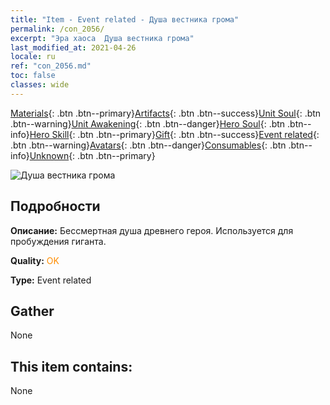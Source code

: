 ```yaml
---
title: "Item - Event related - Душа вестника грома"
permalink: /con_2056/
excerpt: "Эра хаоса  Душа вестника грома"
last_modified_at: 2021-04-26
locale: ru
ref: "con_2056.md"
toc: false
classes: wide
---
```

 [Materials](/ItemsRU/){: .btn .btn--primary}[Artifacts](/ItemsRU/Artifacts/){: .btn .btn--success}[Unit Soul](/ItemsRU/UnitSoul/){: .btn .btn--warning}[Unit Awakening](/ItemsRU/UnitAwakening/){: .btn .btn--danger}[Hero Soul](/ItemsRU/HeroSoul/){: .btn .btn--info}[Hero Skill](/ItemsRU/HeroSkill/){: .btn .btn--primary}[Gift](/ItemsRU/Gift/){: .btn .btn--success}[Event related](/ItemsRU/Events/){: .btn .btn--warning}[Avatars](/ItemsRU/Avatars/){: .btn .btn--danger}[Consumables](/ItemsRU/Consumables/){: .btn .btn--info}[Unknown](/ItemsRU/Unknown/){: .btn .btn--primary}

 ![Душа вестника грома](/images/t/juexing_607.jpg)

## Подробности
 **Описание:** Бессмертная душа древнего героя. Используется для пробуждения гиганта.

 **Quality:** <span style="color: #FF8C00">OK</span>

 **Type:** Event related

## Gather

  None

## This item contains:

  None

